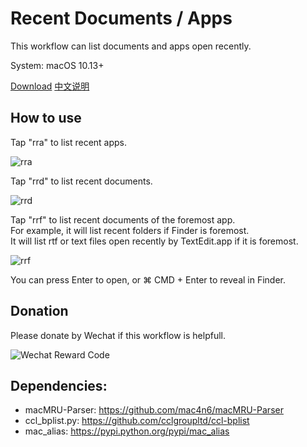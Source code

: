 # Recent Documents / Apps

This workflow can list documents and apps open recently.

System: macOS 10.13+

[Download](https://github.com/mpco/Alfred3-workflow-recent-documents/releases) [中文说明](https://github.com/mpco/Alfred3-workflow-recent-documents/blob/master/README_CN.md)

## How to use

Tap "rra" to list recent apps.

![rra](https://user-images.githubusercontent.com/3690653/45009269-b15bad80-b039-11e8-8047-e402d9c36842.png)

Tap "rrd" to list recent documents.

![rrd](https://user-images.githubusercontent.com/3690653/45009270-b1f44400-b039-11e8-9a59-edb5679ab233.png)

Tap "rrf" to list recent documents of the foremost app.    
For example, it will list recent folders if Finder is foremost.    
It will list rtf or text files open recently by TextEdit.app if it is foremost.

![rrf](https://user-images.githubusercontent.com/3690653/45009271-b1f44400-b039-11e8-989e-ece7762bf049.png)

You can press Enter to open, or ⌘ CMD + Enter to reveal in Finder.

## Donation

Please donate by Wechat if this workflow is helpfull.

![Wechat Reward Code](https://user-images.githubusercontent.com/3690653/45010129-68f2be80-b03e-11e8-825f-cea7b3853342.JPG)

## Dependencies:
   
* macMRU-Parser: https://github.com/mac4n6/macMRU-Parser  
* ccl_bplist.py: https://github.com/cclgroupltd/ccl-bplist
* mac\_alias: https://pypi.python.org/pypi/mac_alias
